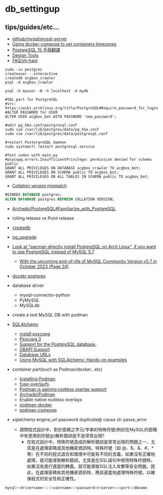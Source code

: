# db_settingup

## tips/guides/etc...

* [github/mysql/mysql-server](https://github.com/mysql/mysql-server)
* [Using docker-compose to set containers timezones](https://stackoverflow.com/questions/39172652/using-docker-compose-to-set-containers-timezones)
* [PostgreSQL 15 手冊翻譯](https://docs.postgresql.tw/v/15/)
* [Design Tools](https://wiki.postgresql.org/wiki/Design_Tools)
* [FAQ/zh-hant](https://wiki.postgresql.org/wiki/FAQ/zh-hant)

```shell
sudo -iu postgres
createuser --interactive
createdb acgbox_crawler
psql -d acgbox_crawler

psql -U myuser -W -h localhost -d mydb

#SQL part for PostgreSQL
#src: https://wiki.archlinux.org/title/PostgreSQL#Require_password_for_login
#ALTER PASSWORD for USER
ALTER USER acgbox_bot WITH PASSWORD 'new_password';

#edit pg_hba.conf/postgresql.conf
sudo vim /var/lib/postgres/data/pg_hba.conf
sudo vim /var/lib/postgres/data/postgresql.conf

#restart PostergreSQL daemon
sudo systemctl restart postgresql.service

#Test codes with main.py
#psycopg.errors.InsufficientPrivilege: permission denied for schema public
GRANT ALL PRIVILEGES ON DATABASE acgbox_crawler TO acgbox_bot;
GRANT ALL PRIVILEGES ON SCHEMA public TO acgbox_bot;
GRANT ALL PRIVILEGES ON ALL TABLES IN SCHEMA public TO acgbox_bot;
```

* [Collation version mismatch](https://dba.stackexchange.com/questions/324649/collation-version-mismatch)

```sql
REINDEX DATABASE postgres;
ALTER DATABASE postgres REFRESH COLLATION VERSION;
```

* [Archwiki/PostgreSQL#Familiarize_with_PostgreSQL](https://wiki.archlinux.org/title/PostgreSQL#Familiarize_with_PostgreSQL)
* rolling release vs Point release
* [createdb](https://www.postgresql.org/docs/current/app-createdb.html)
* [pg_upgrade](https://www.postgresql.org/docs/current/pgupgrade.html)
* [Look at "pacman directly install PostgreSQL on Arch Linux", if you want to use PostgreSQL instead of MySQL 5.7](https://github.com/hong539/local_library_website#prerequisites)
    * [With the upcoming end-of-life of MySQL Community Version v5.7 in October 2023 (Page 24)](https://aws.amazon.com/blogs/database/introducing-amazon-rds-extended-support-for-mysql-databases-on-amazon-aurora-and-amazon-rds/)
* [docekr postgres](https://hub.docker.com/_/postgres)
* database driver
    * mysql-connector-python
    * PyMySQL
    * MySQLdb
* create a test MySQL DB with podman
* [SQLAlchemy](https://www.sqlalchemy.org/)
    * [install psycopg](https://pypi.org/project/psycopg/)
    * [Psycopg 3](https://www.psycopg.org/psycopg3/)
    * [Support for the PostgreSQL database.](https://docs.sqlalchemy.org/en/20/dialects/postgresql.html)
    * [DBAPI Support](https://docs.sqlalchemy.org/en/20/dialects/mysql.html#dialect-mysql)
    * [Database URLs](https://docs.sqlalchemy.org/en/20/core/engines.html#database-urls)
    * [Using MySQL with SQLAlchemy: Hands-on examples](https://planetscale.com/blog/using-mysql-with-sql-alchemy-hands-on-examples)    
* container part(such as Podman/docker...etc)
    * [Installing Podman](https://podman.io/docs/installation#installing-on-linux)
    * [fuse-overlayfs](https://github.com/containers/fuse-overlayfs)
    * [Podman is gaining rootless overlay support](https://www.redhat.com/sysadmin/podman-rootless-overlay)
    * [Archwiki/Podman](https://wiki.archlinux.org/title/Podman)
    * Enable native rootless overlays
    * [podman-docker](https://archlinux.org/packages/extra/x86_64/podman-docker/)
    * [podman-compose](https://github.com/containers/podman-compose)

* sqlalchemy engine_url password duplicate@ cause str passe_error
    * 請問程式設計中，對於密碼之字元/字串的特殊符號(例如在MySQL的密碼中有使用到符號@)解析錯誤是不是常常出現?
        * 在程式設計中，特殊符號造成的解析錯誤是常常出現的問題之一，尤其是在處理密碼或其他機密資訊時。特殊符號（如 @、$、&、#、*等）在不同的程式語言和環境中可能有不同的含義，如果沒有正確地處理，就可能導致解析錯誤。尤其是在SQL語句中使用特殊符號時，如果沒有進行適當的轉義，就可能導致SQL注入攻擊等安全問題。因此，在處理密碼和其他機密資訊時，應該適當地處理特殊符號，以確保程式的安全性和正確性。

```python
mysql+<drivername>://<username>:<password>@<server>:<port>/dbname
```    